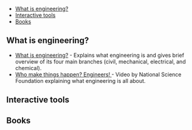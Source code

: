 
- [What is engineering?](#what-is-engineering)
- [Interactive tools](#interactive-tools)
- [Books](#books)

## What is engineering?
- [What is engineering?](https://youtu.be/btGYcizV0iI) - Explains what engineering is and gives brief overview of its four main branches (civil, mechanical, electrical, and chemical).
- [Who make things happen? Engineers! ](https://youtu.be/FAJGx3zP-Eo) - Video by National Science Foundation explaining what engineering is all about.
## Interactive tools

## Books
